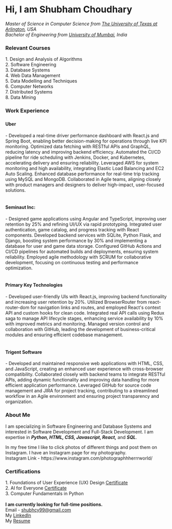 <h1>Hi, I am Shubham Choudhary</h1>
<p>
  <i>Master of Science in Computer Science from <a href = "https://www.uta.edu">The University of Texas at Arlington</a>, USA</i>
  <br>
  <i>Bachelor of Engineering from <a href = "https://mu.ac.in">University of Mumbai</a>, India</i>
</p>
<h3>Relevant Courses</h3>
  1. Design and Analysis of Algorithms<br>
  2. Software Engineering<br>
  3. Database Systems<br>
  4. Web Data Management<br>
  5. Data Modelling and Techniques<br>
  6. Computer Networks<br>
  7. Distributed Systems<br>
  8. Data Mining<br>

  <h3>Work Experience<h3>
    <h4>Uber</h4> - Developed a real-time driver performance dashboard with React.js and Spring Boot, enabling better decision-making for operations through live KPI monitoring. Optimized data fetching with RESTful APIs and GraphQL, reducing latency and improving backend efficiency. Automated the CI/CD pipeline for ride scheduling with Jenkins, Docker, and Kubernetes, accelerating delivery and ensuring reliability. Leveraged AWS for system monitoring and high availability, integrating Elastic Load Balancing and EC2 Auto Scaling. Enhanced database performance for real-time trip tracking using MySQL and MongoDB. Collaborated in Agile teams, aligning closely with product managers and designers to deliver high-impact, user-focused solutions.<br><br>
    <h4>Seminaut Inc:</h4> - Designed game applications using Angular and TypeScript, improving user retention by 25% and refining UI/UX via rapid prototyping. Integrated user authentication, game catalog, and progress tracking with React components. Developed backend services with SQLite, Python Flask, and Django, boosting system performance by 30% and implementing a database for user and game data storage. Configured GitHub Actions and CI/CD pipelines for automated builds and deployments, ensuring system reliability. Employed agile methodology with SCRUM for collaborative development, focusing on continuous testing and performance optimization.<br><br>
    <h4>Primary Key Technologies</h4> - Developed user-friendly UIs with React.js, improving backend functionality and increasing user retention by 20%. Utilized BrowserRouter from react-router-dom for navigation links and routes, and employed React's context API and custom hooks for clean code. Integrated real API calls using Redux saga to manage API lifecycle stages, enhancing service availability by 10% with improved metrics and monitoring. Managed version control and collaboration with GitHub, leading the development of business-critical modules and ensuring efficient codebase management.<br><br>
    <h4>Trigent Software</h4> - Developed and maintained responsive web applications with HTML, CSS, and JavaScript, creating an enhanced user experience with cross-browser compatibility. Collaborated closely with backend teams to integrate RESTful APIs, adding dynamic functionality and improving data handling for more efficient application performance. Leveraged GitHub for source code management and JIRA for project tracking, contributing to a streamlined workflow in an Agile environment and ensuring project transparency and organization.<br>
    
<h3>About Me</h3>
<p>
  I am specializing in Software Engineering and Database Systems and interested in Software Development and Full-Stack Development. I am expertise in                                                                     <em><b>Python, HTML, CSS, Javascript, React,</b></em> and <em><b>SQL</b></em>.
</p>
<p>
  In my free time I like to click photos of different things and post them on Instagram. I have an Instagram page for my photography.
  <br>
  Instagram Link - https://www.instagram.com/photographhherrrworld/

<h3>Certifications</h3>
   1. Foundations of User Experience (UX) Design <a href = "https://www.coursera.org/account/accomplishments/certificate/2Q52JNSFRVXM">Certificate</a>
<br>
   2. AI for Everyone <a href = "https://www.coursera.org/account/accomplishments/verify/PFMGFDQZM4BQ">Certificate</a>
<br>
   3. Computer Fundamentals in Python
<br><br>
<strong>I am currently looking for full-time positions.</strong>
<br>
Email - <a href = "mailto: shubhamc0302@gmail.com">shubhcy99@gmail.com</a>
<br>
My <a href = "https://www.linkedin.com/in/shubhcy99/">LinkedIn</a>
<br>
My <a href = "https://drive.google.com/file/d/1I-Hp01NtV6J3qCuleMsNORClMJ0v0lx4/view?usp=sharing">Resume</a>
